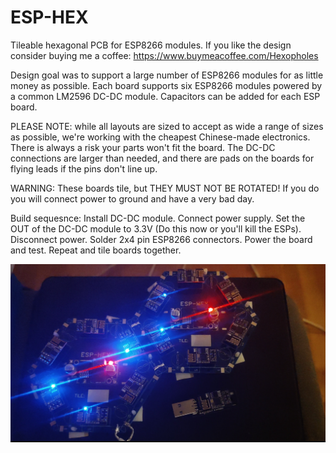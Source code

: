 # ESP-HEX
Tileable hexagonal PCB for ESP8266 modules. If you like the design consider buying me a coffee: https://www.buymeacoffee.com/Hexopholes

Design goal was to support a large number of ESP8266 modules for as little money as possible. 
Each board supports six ESP8266 modules powered by a common LM2596 DC-DC module. Capacitors can be added for each ESP board.

PLEASE NOTE: while all layouts are sized to accept as wide a range of sizes as possible, we're working with the cheapest Chinese-made electronics. 
There is always a risk your parts won't fit the board. The DC-DC connections are larger than needed, and there are pads on the boards for flying leads if the pins don't line up.

WARNING: These boards tile, but THEY MUST NOT BE ROTATED! If you do you will connect power to ground and have a very bad day.

Build sequesnce:
Install DC-DC module.
Connect power supply.
Set the OUT of the DC-DC module to 3.3V (Do this now or you'll kill the ESPs).
Disconnect power.
Solder 2x4 pin ESP8266 connectors.
Power the board and test.
Repeat and tile boards together.



![Alt text](working_image.png?raw=true "Boards working")